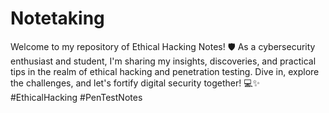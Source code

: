 # Notetaking
Welcome to my repository of Ethical Hacking Notes! 🛡️ As a cybersecurity enthusiast and student, I'm sharing my insights, discoveries, and practical tips in the realm of ethical hacking and penetration testing. Dive in, explore the challenges, and let's fortify digital security together! 💻✨ #EthicalHacking #PenTestNotes
